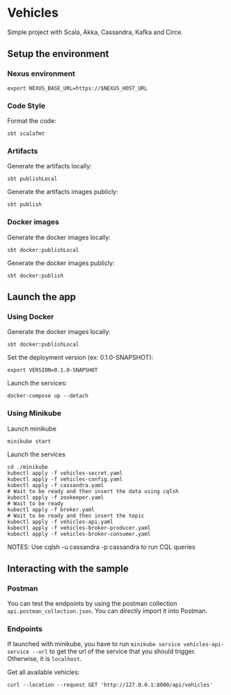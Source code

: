 # Vehicles

Simple project with Scala, Akka, Cassandra, Kafka and Circe.

## Setup the environment

### Nexus environment

    export NEXUS_BASE_URL=https://$NEXUS_HOST_URL

### Code Style

Format the code:

    sbt scalafmt

### Artifacts

Generate the artifacts locally:

    sbt publishLocal

Generate the artifacts images publicly:

    sbt publish

### Docker images

Generate the docker images locally:

    sbt docker:publishLocal

Generate the docker images publicly:

    sbt docker:publish

## Launch the app

### Using Docker

Generate the docker images locally:

    sbt docker:publishLocal

Set the deployment version (ex: 0.1.0-SNAPSHOT):

    export VERSION=0.1.0-SNAPSHOT

Launch the services:

    docker-compose up --detach

### Using Minikube

Launch minikube

    minikube start

Launch the services

    cd ./minikube
    kubectl apply -f vehicles-secret.yaml
    kubectl apply -f vehicles-config.yaml
    kubectl apply -f cassandra.yaml
    # Wait to be ready and then insert the data using cqlsh
    kubectl apply -f zookeeper.yaml
    # Wait to be ready
    kubectl apply -f broker.yaml
    # Wait to be ready and then insert the topic
    kubectl apply -f vehicles-api.yaml
    kubectl apply -f vehicles-broker-producer.yaml
    kubectl apply -f vehicles-broker-consumer.yaml

NOTES: Use cqlsh -u cassandra -p cassandra to run CQL queries


## Interacting with the sample

### Postman

You can test the endpoints by using the postman collection `api.postman_collection.json`. You can directly import it into Postman.

### Endpoints

If launched with minikube, you have to run `minikube service vehicles-api-service --url` to get the url of the service that you should trigger. Otherwise, it is `localhost`.

Get all available vehicles:

    curl --location --request GET 'http://127.0.0.1:8080/api/vehicles'
